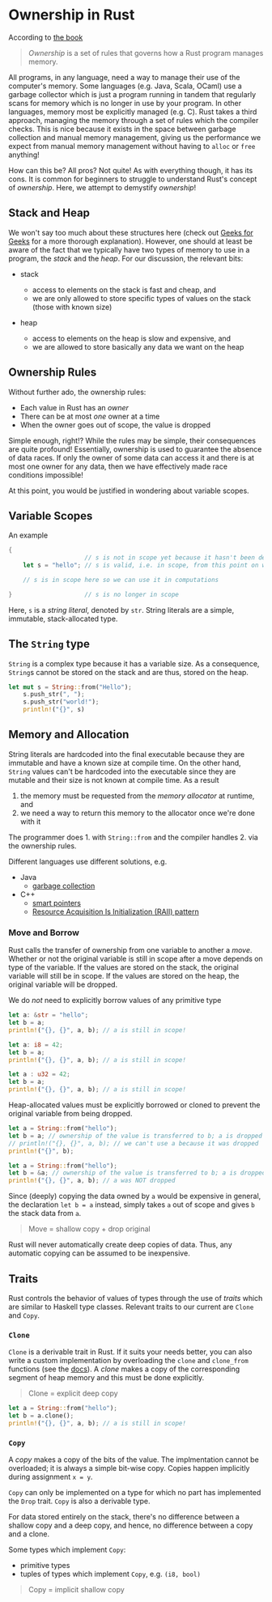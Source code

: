 <!--
@name: Ownership
@title: Rust Ownership
@description:
  Explain the ownership model in Rust
@tags:
 - rust
 - ownership
 - concurrency
 - stack
 - heap
-->

# Ownership in Rust

According to [the book](https://doc.rust-lang.org/stable/book/ch04-01-what-is-ownership.html)

> *Ownership* is a set of rules that governs how a Rust program manages memory.

All programs, in any language, need a way to manage their use of the computer's memory. Some languages (e.g. Java, Scala, OCaml) use a garbage collector which is just a program running in tandem that regularly scans for memory which is no longer in use by your program. In other languages, memory most be explicitly managed (e.g. C). Rust takes a third approach, managing the memory through a set of rules which the compiler checks. This is nice because it exists in the space between garbage collection and manual memory management, giving us the performance we expect from manual memory management without having to `alloc` or `free` anything!

How can this be? All pros? Not quite! As with everything though, it has its cons. It is common for beginners to struggle to understand Rust's concept of *ownership*. Here, we attempt to demystify *ownership*!

## Stack and Heap

We won't say too much about these structures here (check out [Geeks for Geeks](https://www.geeksforgeeks.org/stack-vs-heap-memory-allocation/) for a more thorough explanation). However, one should at least be aware of the fact that we typically have two types of memory to use in a program, the *stack* and the *heap*. For our discussion, the relevant bits:

- stack
  - access to elements on the stack is fast and cheap, and
  - we are only allowed to store specific types of values on the stack (those with known size)

- heap
  - access to elements on the heap is slow and expensive, and
  - we are allowed to store basically any data we want on the heap

## Ownership Rules

Without further ado, the ownership rules:

- Each value in Rust has an *owner*
- There can be at most *one* owner at a time
- When the owner goes out of scope, the value is dropped

Simple enough, right!? While the rules may be simple, their consequences are quite profound! Essentially, ownership is used to guarantee the absence of data races. If only the owner of some data can access it and there is at most one owner for any data, then we have effectively made race conditions impossible!

At this point, you would be justified in wondering about variable scopes.

## Variable Scopes

An example

```rust
{
                     // s is not in scope yet because it hasn't been declared yet
    let s = "hello"; // s is valid, i.e. in scope, from this point on within this code block

    // s is in scope here so we can use it in computations

}                    // s is no longer in scope
```

Here, `s` is a *string literal*, denoted by `str`. String literals are a simple, immutable, stack-allocated type.

## The `String` type

`String` is a complex type because it has a variable size. As a consequence, `String`s cannot be stored on the stack and are thus, stored on the heap.

```rust
let mut s = String::from("Hello");
    s.push_str(", ");
    s.push_str("world!");
    println!("{}", s)
```

## Memory and Allocation

String literals are hardcoded into the final executable because they are immutable and have a known size at compile time. On the other hand, `String` values can't be hardcoded into the executable since they are mutable and their size is not known at compile time. As a result

1. the memory must be requested from the *memory allocator* at runtime, and
2. we need a way to return this memory to the allocator once we're done with it

The programmer does 1. with `String::from` and the compiler handles 2. via the ownership rules.

Different languages use different solutions, e.g.
- Java
  - [garbage collection](https://www.geeksforgeeks.org/garbage-collection-java/)
- C++
  - [smart pointers](https://www.geeksforgeeks.org/smart-pointers-cpp/)
  - [Resource Acquisition Is Initialization (RAII) pattern](https://en.cppreference.com/w/cpp/language/raii)

### Move and Borrow

Rust calls the transfer of ownership from one variable to another a *move*. Whether or not the original variable is still in scope after a move depends on type of the variable. If the values are stored on the stack, the original variable will still be in scope. If the values are stored on the heap, the original variable will be dropped.

We do *not* need to explicitly borrow values of any primitive type

```rust
let a: &str = "hello";
let b = a;
println!("{}, {}", a, b); // a is still in scope!

let a: i8 = 42;
let b = a;
println!("{}, {}", a, b); // a is still in scope!

let a : u32 = 42;
let b = a;
println!("{}, {}", a, b); // a is still in scope!
```

Heap-allocated values must be explicitly borrowed or cloned to prevent the original variable from being dropped.

```rust
let a = String::from("hello");
let b = a; // ownership of the value is transferred to b; a is dropped
// println!("{}, {}", a, b); // we can't use a because it was dropped
println!("{}", b);

let a = String::from("hello");
let b = &a; // ownership of the value is transferred to b; a is dropped
println!("{}, {}", a, b); // a was NOT dropped
```

Since (deeply) copying the data owned by `a` would be expensive in general, the declaration `let b = a` instead, simply takes `a` out of scope and gives `b` the stack data from `a`.

> Move = shallow copy + drop original

Rust will never automatically create deep copies of data. Thus, any automatic copying can be assumed to be inexpensive.

## Traits

Rust controls the behavior of values of types through the use of *traits* which are similar to Haskell type classes. Relevant traits to our current are `Clone` and `Copy`.

### `Clone`

`Clone` is a derivable trait in Rust. If it suits your needs better, you can also write a custom implementation by overloading the `clone` and `clone_from` functions (see the [docs](https://doc.rust-lang.org/std/clone/trait.Clone.html)). A *clone* makes a copy of the corresponding segment of heap memory and this must be done explicitly.

> Clone = explicit deep copy

```rust
let a = String::from("hello");
let b = a.clone();
println!("{}, {}", a, b); // a is still in scope!
```

### `Copy`

A *copy* makes a copy of the bits of the value. The implmentation cannot be overloaded; it is always a simple bit-wise copy. Copies happen implicitly during assignment `x = y`.

`Copy` can only be implemented on a type for which no part has implemented the `Drop` trait. `Copy` is also a derivable type.

For data stored entirely on the stack, there's no difference between a shallow copy and a deep copy, and hence, no difference between a copy and a clone.

Some types which implement `Copy`:

- primitive types
- tuples of types which implement `Copy`, e.g. `(i8, bool)`

> Copy = implicit shallow copy
